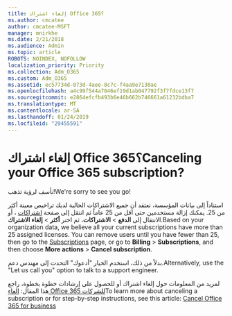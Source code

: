 ```yaml
---
title: إلغاء اشتراك Office 365؟
ms.author: cmcatee
author: cmcatee-MSFT
manager: mnirkhe
ms.date: 2/21/2018
ms.audience: Admin
ms.topic: article
ROBOTS: NOINDEX, NOFOLLOW
localization_priority: Priority
ms.collection: Adm_O365
ms.custom: Adm_O365
ms.assetid: ec57734d-073d-4aee-8c7c-f4aa9e7130ae
ms.openlocfilehash: a4c99f544a7046ef19d1ab047792f3f7fdce13f7
ms.sourcegitcommit: e2864efcfb493b6e46b662b746661a61232bdba7
ms.translationtype: MT
ms.contentlocale: ar-SA
ms.lasthandoff: 01/24/2019
ms.locfileid: "29455591"
---
```

# <a name="canceling-your-office-365-subscription"></a><span data-ttu-id="cdb38-102">إلغاء اشتراك Office 365؟</span><span class="sxs-lookup"><span data-stu-id="cdb38-102">Canceling your Office 365 subscription?</span></span>

<span data-ttu-id="cdb38-103">نأسف لرؤية تذهب!</span><span class="sxs-lookup"><span data-stu-id="cdb38-103">We're sorry to see you go!</span></span>
  
<span data-ttu-id="cdb38-p101">استناداً إلى بيانات المؤسسة، نعتقد أن جميع الاشتراكات الحالية لديك تراخيص معينة أكثر من 25. يمكنك إزالة مستخدمين حتى أقل من 25 عاماً ثم انتقل إلى صفحة [اشتراكات](https://go.microsoft.com/fwlink/p/?linkid=842054) ، أو الانتقال إلى **الدفع** \> **الاشتراكات**، ثم اختر **أكثر** \> **إلغاء الاشتراك**.</span><span class="sxs-lookup"><span data-stu-id="cdb38-p101">Based on your organization data, we believe all your current subscriptions have more than 25 assigned licenses. You can remove users until you have fewer than 25, then go to the [Subscriptions](https://go.microsoft.com/fwlink/p/?linkid=842054) page, or go to **Billing** \> **Subscriptions**, and then choose **More actions** \> **Cancel subscription**.</span></span>
  
<span data-ttu-id="cdb38-106">بدلاً من ذلك، استخدم الخيار "أدعوك" التحدث إلى مهندس دعم.</span><span class="sxs-lookup"><span data-stu-id="cdb38-106">Alternatively, use the "Let us call you" option to talk to a support engineer.</span></span>
  
<span data-ttu-id="cdb38-107">لمزيد من المعلومات حول إلغاء اشتراك أو للحصول على إرشادات خطوة بخطوة، راجع هذا المقال: [إلغاء Office 365 للشركات](https://support.office.com/en-us/article/b1bc0bef-4608-4601-813a-cdd9f746709a)</span><span class="sxs-lookup"><span data-stu-id="cdb38-107">To learn more about canceling a subscription or for step-by-step instructions, see this article: [Cancel Office 365 for business](https://support.office.com/en-us/article/b1bc0bef-4608-4601-813a-cdd9f746709a)</span></span>
  

